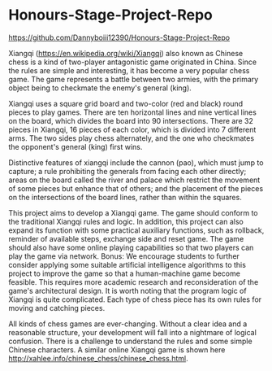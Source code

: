 # Honours-Stage-Project-Repo

https://github.com/Dannyboiii12390/Honours-Stage-Project-Repo


Xiangqi (https://en.wikipedia.org/wiki/Xiangqi) also known as Chinese chess is a kind of two-player antagonistic game originated in China. Since the rules are simple and interesting, it has become a very popular chess game. The game represents a battle between two armies, with the primary object being to checkmate the enemy's general (king). 

Xiangqi uses a square grid board and two-color (red and black) round pieces to play games. There are ten horizontal lines and nine vertical lines on the board, which divides the board into 90 intersections. There are 32 pieces in Xiangqi, 16 pieces of each color, which is divided into 7 different arms. The two sides play chess alternately, and the one who checkmates the opponent's general (king) first wins. 

Distinctive features of xiangqi include the cannon (pao), which must jump to capture; a rule prohibiting the generals from facing each other directly; areas on the board called the river and palace which restrict the movement of some pieces but enhance that of others; and the placement of the pieces on the intersections of the board lines, rather than within the squares. 

This project aims to develop a Xiangqi game. The game should conform to the traditional Xiangqi rules and logic. In addition, this project can also expand its function with some practical auxiliary functions, such as rollback, reminder of available steps, exchange side and reset game. The game should also have some online playing capabilities so that two players can play the game via network. Bonus: We encourage students to further consider applying some suitable artificial intelligence algorithms to this project to improve the game so that a human-machine game become feasible. This requires more academic research and reconsideration of the game's architectural design. It is worth noting that the program logic of Xiangqi is quite complicated. Each type of chess piece has its own rules for moving and catching pieces. 

All kinds of chess games are ever-changing. Without a clear idea and a reasonable structure, your development will fall into a nightmare of logical confusion. There is a challenge to understand the rules and some simple Chinese characters. A similar online Xiangqi game is shown here http://xahlee.info/chinese_chess/chinese_chess.html.
